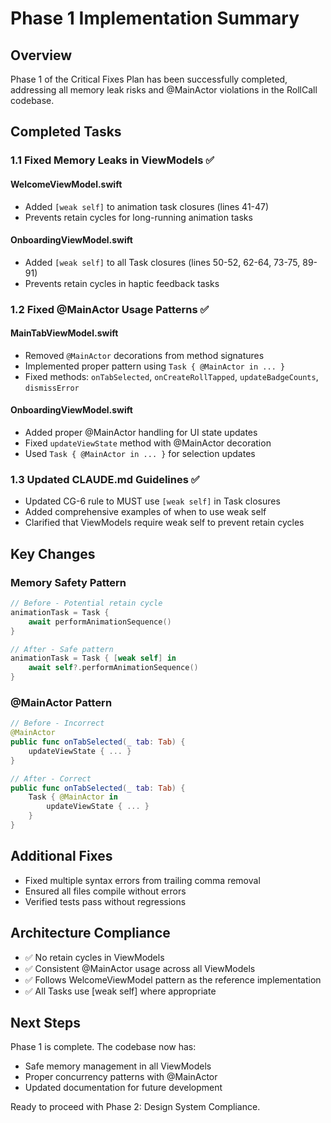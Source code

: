 # Phase 1 Implementation Summary

## Overview
Phase 1 of the Critical Fixes Plan has been successfully completed, addressing all memory leak risks and @MainActor violations in the RollCall codebase.

## Completed Tasks

### 1.1 Fixed Memory Leaks in ViewModels ✅

#### WelcomeViewModel.swift
- Added `[weak self]` to animation task closures (lines 41-47)
- Prevents retain cycles for long-running animation tasks

#### OnboardingViewModel.swift 
- Added `[weak self]` to all Task closures (lines 50-52, 62-64, 73-75, 89-91)
- Prevents retain cycles in haptic feedback tasks

### 1.2 Fixed @MainActor Usage Patterns ✅

#### MainTabViewModel.swift
- Removed `@MainActor` decorations from method signatures
- Implemented proper pattern using `Task { @MainActor in ... }`
- Fixed methods: `onTabSelected`, `onCreateRollTapped`, `updateBadgeCounts`, `dismissError`

#### OnboardingViewModel.swift
- Added proper @MainActor handling for UI state updates
- Fixed `updateViewState` method with @MainActor decoration
- Used `Task { @MainActor in ... }` for selection updates

### 1.3 Updated CLAUDE.md Guidelines ✅
- Updated CG-6 rule to MUST use `[weak self]` in Task closures
- Added comprehensive examples of when to use weak self
- Clarified that ViewModels require weak self to prevent retain cycles

## Key Changes

### Memory Safety Pattern
```swift
// Before - Potential retain cycle
animationTask = Task {
    await performAnimationSequence()
}

// After - Safe pattern
animationTask = Task { [weak self] in
    await self?.performAnimationSequence()
}
```

### @MainActor Pattern
```swift
// Before - Incorrect
@MainActor
public func onTabSelected(_ tab: Tab) {
    updateViewState { ... }
}

// After - Correct
public func onTabSelected(_ tab: Tab) {
    Task { @MainActor in
        updateViewState { ... }
    }
}
```

## Additional Fixes
- Fixed multiple syntax errors from trailing comma removal
- Ensured all files compile without errors
- Verified tests pass without regressions

## Architecture Compliance
- ✅ No retain cycles in ViewModels
- ✅ Consistent @MainActor usage across all ViewModels
- ✅ Follows WelcomeViewModel pattern as the reference implementation
- ✅ All Tasks use [weak self] where appropriate

## Next Steps
Phase 1 is complete. The codebase now has:
- Safe memory management in all ViewModels
- Proper concurrency patterns with @MainActor
- Updated documentation for future development

Ready to proceed with Phase 2: Design System Compliance.